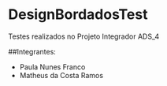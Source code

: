 # DesignBordadosTest
Testes realizados no Projeto Integrador ADS_4

##Integrantes:
- Paula Nunes Franco
- Matheus da Costa Ramos
